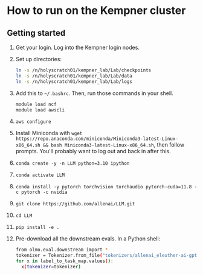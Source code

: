 How to run on the Kempner cluster
===

Getting started
---

1. Get your login. Log into the Kempner login nodes.
2. Set up directories:

   ```bash
   ln -s /n/holyscratch01/kempner_lab/Lab/checkpoints
   ln -s /n/holyscratch01/kempner_lab/Lab/data
   ln -s /n/holyscratch01/kempner_lab/Lab/logs
   ```

3. Add this to `~/.bashrc`. Then, run those commands in your shell.

   ```bash
   module load ncf
   module load awscli
   ```

4. `aws configure`
5. Install Miniconda with `wget https://repo.anaconda.com/miniconda/Miniconda3-latest-Linux-x86_64.sh && bash Miniconda3-latest-Linux-x86_64.sh`, then follow prompts. You'll probably want to log out and back in after this.
6. `conda create -y -n LLM python=3.10 ipython`
7. `conda activate LLM`
8. `conda install -y pytorch torchvision torchaudio pytorch-cuda=11.8 -c pytorch -c nvidia`
9. `git clone https://github.com/allenai/LLM.git`
10. `cd LLM`
11. `pip install -e .`
12. Pre-download all the downstream evals. In a Python shell:

    ```bash
    from olmo.eval.downstream import *
    tokenizer = Tokenizer.from_file("tokenizers/allenai_eleuther-ai-gpt-neox-20b-pii-special.json")
    for x in label_to_task_map.values():
      x(tokenizer=tokenizer)
    ```
